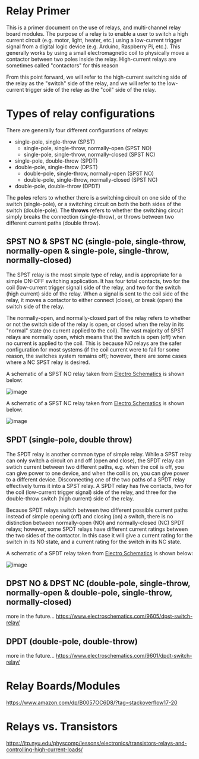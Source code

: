 # Relay Primer

This is a primer document on the use of relays, and multi-channel relay board modules.  The purpose of a relay is to enable a user to switch a high current circuit (e.g. motor, light, heater, etc.) using a low-current trigger signal from a digital logic device (e.g. Arduino, Raspberry Pi, etc.).  This generally works by using a small electromagnetic coil to physically move a contactor between two poles inside the relay.  High-current relays are sometimes called "contactors" for this reason

From this point forward, we will refer to the high-current switching side of the relay as the "switch" side of the relay, and we will refer to the low-current trigger side of the relay as the "coil" side of the relay.

# Types of relay configurations

There are generally four different configurations of relays:

 - single-pole, single-throw (SPST)
   - single-pole, single-throw, normally-open (SPST NO)
   - single-pole, single-throw, normally-closed (SPST NC)
 - single-pole, double-throw (SPDT)
 - double-pole, single-throw (DPST)
   - double-pole, single-throw, normally-open (SPST NO)
   - double-pole, single-throw, normally-closed (SPST NC)
 - double-pole, double-throw (DPDT)
 

The **poles** refers to whether there is a switching circuit on one side of the switch (single-pole), or a switching circuit on both the both sides of the switch (double-pole).  The **throws** refers to whether the switching circuit simply breaks the connection (single-throw), or throws between two different current paths (double throw).  

## SPST NO & SPST NC (single-pole, single-throw, normally-open & single-pole, single-throw, normally-closed)

The SPST relay is the most simple type of relay, and is appropriate for a simple ON-OFF switching application.  It has four total contacts, two for the coil (low-current trigger signal) side of the relay, and two for the switch (high current) side of the relay.  When a signal is sent to the coil side of the relay, it moves a contactor to either connect (close), or break (open) the switch side of the relay.  

The normally-open, and normally-closed part of the relay refers to whether or not the switch side of the relay is open, or closed when the relay in its "normal" state (no current applied to the coil).  The vast majority of SPST relays are normally open, which means that the switch is open (off) when no current is applied to the coil.  This is because NO relays are the safer configuration for most systems (if the coil current were to fail for some reason, the switches system remains off); however, there are some cases where a NC SPST relay is desired.

A schematic of a SPST NO relay taken from [Electro Schematics](https://www.electroschematics.com/9593/normally-open-relay-switch/) is shown below:

![image](https://github.com/riplaboratory/Kanaloa/blob/master/PrimerDocuments/Relays/Images/SPST-NO-schematic.png)

A schematic of a SPST NC relay taken from [Electro Schematics](https://www.electroschematics.com/9595/normally-closed-relay-switch/) is shown below:

![image](https://github.com/riplaboratory/Kanaloa/blob/master/PrimerDocuments/Relays/Images/SPST-NC-schematic.png)

## SPDT (single-pole, double throw)

The SPDT relay is another common type of simple relay.  While a SPST relay can only switch a circuit on and off (open and close), the SPDT relay can swtich current between two different paths, e.g. when the coil is off, you can give power to one device, and when the coil is on, you can give power to a different device.  Disconnecting one of the two paths of a SPDT relay effectively turns it into a SPST relay.  A SPDT relay has five contacts, two for the coil (low-current trigger signal) side of the relay, and three for the double-throw switch (high current) side of the relay.

Because SPDT relays switch between two different possible current paths instead of simple opening (off) and closing (on) a switch, there is no distinction between normally-open (NO) and normally-closed (NC) SPDT relays; however, some SPDT relays have different current ratings between the two sides of the contactor.  In this case it will give a current rating for the switch in its NO state, and a current rating for the switch in its NC state.

A schematic of a SPDT relay taken from [Electro Schematics](https://www.electroschematics.com/9598/spdt-relay-switch/) is shown below:

![image](https://github.com/riplaboratory/Kanaloa/blob/master/PrimerDocuments/Relays/Images/SPDT-schematic.png)

## DPST NO & DPST NC (double-pole, single-throw, normally-open & double-pole, single-throw, normally-closed)

more in the future...
https://www.electroschematics.com/9605/dpst-switch-relay/

## DPDT (double-pole, double-throw)

more in the future...
https://www.electroschematics.com/9601/dpdt-switch-relay/


# Relay Boards/Modules
https://www.amazon.com/dp/B0057OC6D8/?tag=stackoverflow17-20

# Relays vs. Transistors
https://itp.nyu.edu/physcomp/lessons/electronics/transistors-relays-and-controlling-high-current-loads/
